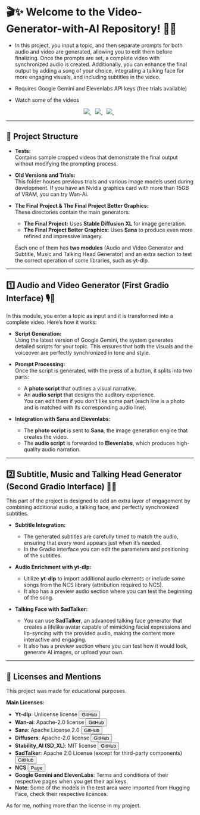 # 🎬✨ Welcome to the Video-Generator-with-AI Repository! 🚀🌟

- In this project, you input a topic, and then separate prompts for both audio and video are generated, allowing you to edit them before finalizing. Once the prompts are set, a complete video with synchronized audio is created. Additionally, you can enhance the final output by adding a song of your choice, integrating a talking face for more engaging visuals, and including subtitles in the video.

- Requires Google Gemini and Elevenlabs API keys (free trials available)



- Watch some of the videos 
<div align="center">
  <a href="https://igna-s.github.io/Video-Generator-with-AI/Previews/video_preview.html" target="_blank">
    <img src="https://img.shields.io/static/v1?label=Watch&message=Video_I&color=yellow&logo=youtube">
  </a> &ensp;
  <a href="https://igna-s.github.io/Video-Generator-with-AI/Previews/video_previewII.html" target="_blank">
    <img src="https://img.shields.io/static/v1?label=Watch&message=Video_II&color=blue&logo=youtube">
  </a> &ensp;
  <a href="https://igna-s.github.io/Video-Generator-with-AI/Previews/video_previewIII.html" target="_blank">
    <img src="https://img.shields.io/static/v1?label=Watch&message=Video_III&color=orange&logo=youtube">
  </a> &ensp;
</div>


---

## 📂 Project Structure

- **Tests:**  
  Contains sample cropped videos that demonstrate the final output without modifying the prompting process.

- **Old Versions and Trials:**  
  This folder houses previous trials and various image models used during development. If you have an Nvidia graphics card with more than 15GB of VRAM, you can try Wan-Ai.

- **The Final Project & The Final Project Better Graphics:**  
  These directories contain the main generators:
  - **The Final Project:** Uses **Stable Diffusion XL** for image generation.
  - **The Final Project Better Graphics:** Uses **Sana** to produce even more refined and impressive imagery.
  
  Each one of them has **two modules** (Audio and Video Generator and Subtitle, Music and Talking Head Generator) and an extra section to test the correct operation of some libraries, such as yt-dlp.

---

## 1️⃣ Audio and Video Generator (First Gradio Interface) 🎙️📸

In this module, you enter a topic as input and it is transformed into a complete video. Here’s how it works:

- **Script Generation:**  
  Using the latest version of Google Gemini, the system generates detailed scripts for your topic. This ensures that both the visuals and the voiceover are perfectly synchronized in tone and style.

- **Prompt Processing:**  
  Once the script is generated, with the press of a button, it splits into two parts:
  - A **photo script** that outlines a visual narrative.
  - An **audio script** that designs the auditory experience.  
  You can edit them if you don't like some part (each line is a photo and is matched with its corresponding audio line).

- **Integration with Sana and Elevenlabs:**  
  - The **photo script** is sent to **Sana**, the image generation engine that creates the video.
  - The **audio script** is forwarded to **Elevenlabs**, which produces high-quality audio narration.

---

## 2️⃣ Subtitle, Music and Talking Head Generator (Second Gradio Interface) 💬📜

This part of the project is designed to add an extra layer of engagement by combining additional audio, a talking face, and perfectly synchronized subtitles.

- **Subtitle Integration:**  
  - The generated subtitles are carefully timed to match the audio, ensuring that every word appears just when it’s needed.
  - In the Gradio interface you can edit the parameters and positioning of the subtitles.

- **Audio Enrichment with yt-dlp:**  
  - Utilize **yt-dlp** to import additional audio elements or include some songs from the NCS library (attribution required to NCS).
  - It also has a preview audio section where you can test the beginning of the song.

- **Talking Face with SadTalker:**  
  - You can use **SadTalker**, an advanced talking face generator that creates a lifelike avatar capable of mimicking facial expressions and lip-syncing with the provided audio, making the content more interactive and engaging.
  - It also has a preview section where you can test how it would look, generate AI images, or upload your own.

---

## 📜 Licenses and Mentions

This project was made for educational purposes.

**Main Licenses:**

- **Yt-dlp**: Unlicense license [<button>GitHub</button>](https://github.com/yt-dlp/yt-dlp)
- **Wan-ai**: Apache-2.0 license [<button>GitHub</button>](https://github.com/Wan-Video/Wan2.1)
- **Sana**: Apache License 2.0 [<button>GitHub</button>](https://github.com/Wan-Video/Wan2.1)
- **Diffusers**: Apache-2.0 license [<button>GitHub</button>](https://github.com/huggingface/diffusers)
- **Stability_AI (SD_XL)**: MIT license [<button>GitHub</button>](https://github.com/Stability-AI/generative-models)
- **SadTalker**: Apache 2.0 License (except for third-party components) [<button>GitHub</button>](https://github.com/OpenTalker/SadTalker?tab=License-1-ov-file#readme)
- **NCS** [<button>Page</button>](https://ncs.io/ ) 
- **Google Gemini and ElevenLabs**: Terms and conditions of their respective pages when you get their api keys.
- **Note**: Some of the models in the test area were imported from Hugging Face, check their respective licences.


As for me, nothing more than the license in my project.


